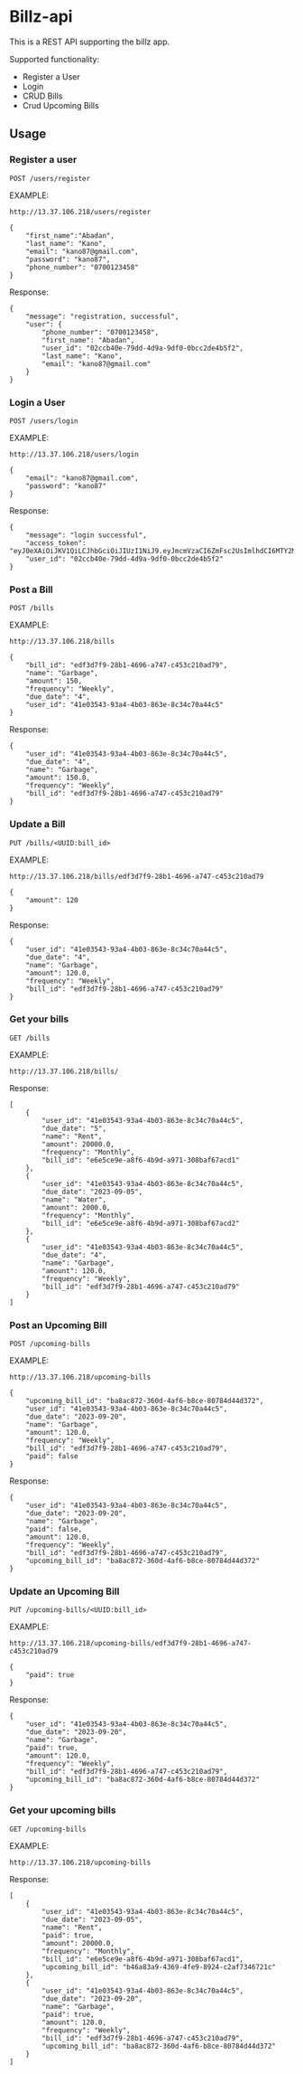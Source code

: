 # Billz-api

This is a REST API supporting the billz app. 

Supported functionality:
- Register a User
- Login
- CRUD Bills
- Crud Upcoming Bills

## Usage
### Register a user
`POST /users/register`

EXAMPLE:
```
http://13.37.106.218/users/register

{
    "first_name":"Abadan",
    "last_name": "Kano",
    "email": "kano87@gmail.com",
    "password": "kano87",
    "phone_number": "0700123458"
}
```

Response:
```
{
    "message": "registration, successful",
    "user": {
        "phone_number": "0700123458",
        "first_name": "Abadan",
        "user_id": "02ccb40e-79dd-4d9a-9df0-0bcc2de4b5f2",
        "last_name": "Kano",
        "email": "kano87@gmail.com"
    }
}
```

### Login a User
`POST /users/login`

EXAMPLE:
```
http://13.37.106.218/users/login

{
    "email": "kano87@gmail.com",
    "password": "kano87"
}
```
Response:
```
{
    "message": "login successful",
    "access_token": "eyJ0eXAiOiJKV1QiLCJhbGciOiJIUzI1NiJ9.eyJmcmVzaCI6ZmFsc2UsImlhdCI6MTY2MTE3NjA3MywianRpIjoiZjhjMTZjYWUtMmI2Mi00YTUzLThmMGQtZTQ3Nzg5NmVmYjFlIiwidHlwZSI6ImFjY2VzcyIsInN1YiI6IjAyY2NiNDBlLTc5ZGQtNGQ5YS05ZGYwLTBiY2MyZGU0YjVmMiIsIm5iZiI6MTY2MTE3NjA3MywiZXhwIjoxNjYxMjYyNDczfQ.VrikfaSv_IJY1Z69cZf6NPKDOxFuC04vWCS9mCKn98M",
    "user_id": "02ccb40e-79dd-4d9a-9df0-0bcc2de4b5f2"
}
```

### Post a Bill
`POST /bills`

EXAMPLE:
```
http://13.37.106.218/bills

{
    "bill_id": "edf3d7f9-28b1-4696-a747-c453c210ad79",
    "name": "Garbage",
    "amount": 150,
    "frequency": "Weekly",
    "due_date": "4",
    "user_id": "41e03543-93a4-4b03-863e-8c34c70a44c5"
}
```
Response:
```
{
    "user_id": "41e03543-93a4-4b03-863e-8c34c70a44c5",
    "due_date": "4",
    "name": "Garbage",
    "amount": 150.0,
    "frequency": "Weekly",
    "bill_id": "edf3d7f9-28b1-4696-a747-c453c210ad79"
}
```

### Update a Bill
`PUT /bills/<UUID:bill_id>`

EXAMPLE:
```
http://13.37.106.218/bills/edf3d7f9-28b1-4696-a747-c453c210ad79

{
    "amount": 120
}
```
Response:
```
{
    "user_id": "41e03543-93a4-4b03-863e-8c34c70a44c5",
    "due_date": "4",
    "name": "Garbage",
    "amount": 120.0,
    "frequency": "Weekly",
    "bill_id": "edf3d7f9-28b1-4696-a747-c453c210ad79"
}
```

### Get your bills
`GET /bills`

EXAMPLE:
```
http://13.37.106.218/bills/
```
Response:
```
[
    {
        "user_id": "41e03543-93a4-4b03-863e-8c34c70a44c5",
        "due_date": "5",
        "name": "Rent",
        "amount": 20000.0,
        "frequency": "Monthly",
        "bill_id": "e6e5ce9e-a8f6-4b9d-a971-308baf67acd1"
    },
    {
        "user_id": "41e03543-93a4-4b03-863e-8c34c70a44c5",
        "due_date": "2023-09-05",
        "name": "Water",
        "amount": 2000.0,
        "frequency": "Monthly",
        "bill_id": "e6e5ce9e-a8f6-4b9d-a971-308baf67acd2"
    },
    {
        "user_id": "41e03543-93a4-4b03-863e-8c34c70a44c5",
        "due_date": "4",
        "name": "Garbage",
        "amount": 120.0,
        "frequency": "Weekly",
        "bill_id": "edf3d7f9-28b1-4696-a747-c453c210ad79"
    }
]
```

### Post an Upcoming Bill
`POST /upcoming-bills`

EXAMPLE:
```
http://13.37.106.218/upcoming-bills

{
    "upcoming_bill_id": "ba8ac872-360d-4af6-b8ce-80784d44d372",
    "user_id": "41e03543-93a4-4b03-863e-8c34c70a44c5",
    "due_date": "2023-09-20",
    "name": "Garbage",
    "amount": 120.0,
    "frequency": "Weekly",
    "bill_id": "edf3d7f9-28b1-4696-a747-c453c210ad79",
    "paid": false
}
```
Response:
```
{
    "user_id": "41e03543-93a4-4b03-863e-8c34c70a44c5",
    "due_date": "2023-09-20",
    "name": "Garbage",
    "paid": false,
    "amount": 120.0,
    "frequency": "Weekly",
    "bill_id": "edf3d7f9-28b1-4696-a747-c453c210ad79",
    "upcoming_bill_id": "ba8ac872-360d-4af6-b8ce-80784d44d372"
}
```

### Update an Upcoming Bill
`PUT /upcoming-bills/<UUID:bill_id>`

EXAMPLE:
```
http://13.37.106.218/upcoming-bills/edf3d7f9-28b1-4696-a747-c453c210ad79

{
    "paid": true
}
```
Response:
```
{
    "user_id": "41e03543-93a4-4b03-863e-8c34c70a44c5",
    "due_date": "2023-09-20",
    "name": "Garbage",
    "paid": true,
    "amount": 120.0,
    "frequency": "Weekly",
    "bill_id": "edf3d7f9-28b1-4696-a747-c453c210ad79",
    "upcoming_bill_id": "ba8ac872-360d-4af6-b8ce-80784d44d372"
}
```

### Get your upcoming bills
`GET /upcoming-bills`

EXAMPLE:
```
http://13.37.106.218/upcoming-bills
```
Response:
```
[
    {
        "user_id": "41e03543-93a4-4b03-863e-8c34c70a44c5",
        "due_date": "2023-09-05",
        "name": "Rent",
        "paid": true,
        "amount": 20000.0,
        "frequency": "Monthly",
        "bill_id": "e6e5ce9e-a8f6-4b9d-a971-308baf67acd1",
        "upcoming_bill_id": "b46a83a9-4369-4fe9-8924-c2af7346721c"
    },
    {
        "user_id": "41e03543-93a4-4b03-863e-8c34c70a44c5",
        "due_date": "2023-09-20",
        "name": "Garbage",
        "paid": true,
        "amount": 120.0,
        "frequency": "Weekly",
        "bill_id": "edf3d7f9-28b1-4696-a747-c453c210ad79",
        "upcoming_bill_id": "ba8ac872-360d-4af6-b8ce-80784d44d372"
    }
]
```


